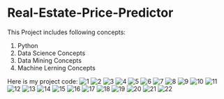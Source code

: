 # Real-Estate-Price-Predictor
This Project includes following concepts:
1. Python
2. Data Science Concepts
3. Data Mining Concepts
4. Machine Lerning Concepts


Here is my project code:
![1](https://user-images.githubusercontent.com/67514119/124373391-9c9f3880-dcaf-11eb-9df9-90c6ed7ac67c.PNG)
![2](https://user-images.githubusercontent.com/67514119/124373394-9e68fc00-dcaf-11eb-907e-265661f8abb2.PNG)
![3](https://user-images.githubusercontent.com/67514119/124373395-a163ec80-dcaf-11eb-9e5b-d7190f13bf71.PNG)
![4](https://user-images.githubusercontent.com/67514119/124373396-a2951980-dcaf-11eb-8526-f25ab088f6ad.PNG)
![5](https://user-images.githubusercontent.com/67514119/124373398-a45edd00-dcaf-11eb-959d-ace654e538a9.PNG)
![6](https://user-images.githubusercontent.com/67514119/124373400-a759cd80-dcaf-11eb-9d13-87968b342c37.PNG)
![7](https://user-images.githubusercontent.com/67514119/124373402-ade84500-dcaf-11eb-9760-53c2dcdbdc7f.PNG)
![8](https://user-images.githubusercontent.com/67514119/124373401-a9bc2780-dcaf-11eb-8a24-2cf1ccf71d8b.PNG)
![9](https://user-images.githubusercontent.com/67514119/124373408-b9d40700-dcaf-11eb-8807-2de43303081b.PNG)
![10](https://user-images.githubusercontent.com/67514119/124373411-ba6c9d80-dcaf-11eb-9480-b4f4de1a78ae.png)
![11](https://user-images.githubusercontent.com/67514119/124373413-bb053400-dcaf-11eb-9e90-2b5fa2d2a9df.PNG)
![12](https://user-images.githubusercontent.com/67514119/124373416-bb9dca80-dcaf-11eb-85fa-ff1ee80b16bd.PNG)
![13](https://user-images.githubusercontent.com/67514119/124373419-bccef780-dcaf-11eb-82b4-04827ef38193.PNG)
![14](https://user-images.githubusercontent.com/67514119/124373421-bccef780-dcaf-11eb-9675-2a363843d403.PNG)
![15](https://user-images.githubusercontent.com/67514119/124373406-b8a2da00-dcaf-11eb-98d3-ca3062f009f4.PNG)
![16](https://user-images.githubusercontent.com/67514119/124373455-e4be5b00-dcaf-11eb-8689-228d6132eb9b.PNG)
![17](https://user-images.githubusercontent.com/67514119/124373456-e4be5b00-dcaf-11eb-917e-f56829e42bc0.PNG)
![18](https://user-images.githubusercontent.com/67514119/124373457-e556f180-dcaf-11eb-9251-250279b0d3cc.PNG)
![19](https://user-images.githubusercontent.com/67514119/124373451-e25c0100-dcaf-11eb-9175-7b9dab7056b9.PNG)
![20](https://user-images.githubusercontent.com/67514119/124373452-e38d2e00-dcaf-11eb-94a8-8ce1aff2fa11.PNG)
![21](https://user-images.githubusercontent.com/67514119/124373453-e38d2e00-dcaf-11eb-9b6d-2b1fe9056344.PNG)
![22](https://user-images.githubusercontent.com/67514119/124373454-e425c480-dcaf-11eb-80b4-bc557cfbf7b0.PNG)


